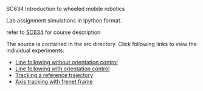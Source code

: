 
SC634 Introduction to wheeled mobile robotics

Lab assignment simulations in Ipython format.

refer to [SC634](www.sc.iitb.ac.in/courses.html#634) for course description

The source is contained in the src directory. Click following links to view the individual experiments: 
 * [Line following without orientation control](blob/master/Assignment1.md)
 * [Line following with orientation control](/blob/master/Assignment2.md)
 * [Tracking a reference trajectory](/blob/master/Assignment3.md)
 * [Axis tracking with frenet frame](/blob/master/Assignment4.md)


